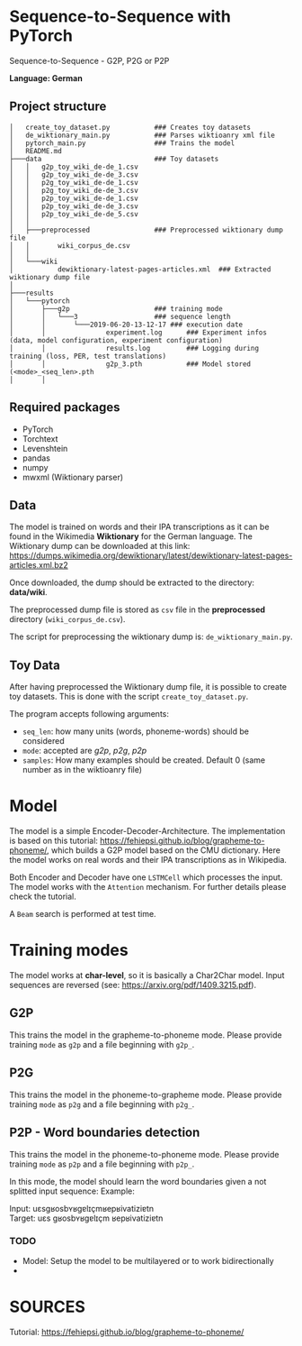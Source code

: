 # Sequence-to-Sequence with PyTorch

Sequence-to-Sequence - G2P, P2G or P2P

**Language: German**

## Project structure
```
│   create_toy_dataset.py           ### Creates toy datasets
│   de_wiktionary_main.py           ### Parses wiktioanry xml file        
│   pytorch_main.py                 ### Trains the model
│   README.md
├───data                            ### Toy datasets
│   │   g2p_toy_wiki_de-de_1.csv
│   │   g2p_toy_wiki_de-de_3.csv
│   │   p2g_toy_wiki_de-de_1.csv
│   │   p2g_toy_wiki_de-de_3.csv
│   │   p2p_toy_wiki_de-de_1.csv
│   │   p2p_toy_wiki_de-de_3.csv
│   │   p2p_toy_wiki_de-de_5.csv
│   │
│   ├───preprocessed                ### Preprocessed wiktionary dump file
│   │       wiki_corpus_de.csv
│   │
│   └───wiki
│           dewiktionary-latest-pages-articles.xml  ### Extracted wiktionary dump file
│
├───results
│   └───pytorch
│       ├───g2p 					### training mode
│       │   └───3					### sequence length
│       │       └───2019-06-20-13-12-17	### execution date 
│       │               experiment.log		### Experiment infos (data, model configuration, experiment configuration)
│       │               results.log			### Logging during training (loss, PER, test translations)
│       │               g2p_3.pth			### Model stored (<mode>_<seq_len>.pth
│       │ 
```

## Required packages
- PyTorch
- Torchtext
- Levenshtein
- pandas
- numpy
- mwxml (Wiktionary parser)


## Data

The model is trained on words and their IPA transcriptions as it can be found in the Wikimedia **Wiktionary** for the German language.
The Wiktionary dump can be downloaded at this link: https://dumps.wikimedia.org/dewiktionary/latest/dewiktionary-latest-pages-articles.xml.bz2

Once downloaded, the dump should be extracted to the directory: **data/wiki**.

The preprocessed dump file is stored as `csv` file in the **preprocessed** directory (`wiki_corpus_de.csv`).

The script for preprocessing the wiktionary dump is: `de_wiktionary_main.py`.


## Toy Data 

After having preprocessed the Wiktionary dump file, it is possible to create toy datasets.
This is done with the script `create_toy_dataset.py`.   

The program accepts following arguments:
- `seq_len`: how many units (words, phoneme-words) should be considered
- `mode`: accepted are *g2p*, *p2g*, *p2p*
- `samples`: How many examples should be created. Default 0 (same number as in the wiktioanry file)

# Model

The model is a simple Encoder-Decoder-Architecture.
The implementation is based on this tutorial: https://fehiepsi.github.io/blog/grapheme-to-phoneme/, which builds a G2P model based on the CMU dictionary.
Here the model works on real words and their IPA transcriptions as in Wikipedia.

Both Encoder and Decoder have one `LSTMCell` which processes the input.
The model works with the `Attention` mechanism. For further details please check the tutorial.

A `Beam` search is performed at test time.

# Training modes

The model works at **char-level**, so it is basically a Char2Char model.
Input sequences are reversed (see: https://arxiv.org/pdf/1409.3215.pdf).


## G2P

This trains the model in the grapheme-to-phoneme mode.
Please provide training `mode` as `g2p` and a file beginning with `g2p_`. 


## P2G
This trains the model in the phoneme-to-grapheme mode.
Please provide training `mode` as `p2g` and a file beginning with `p2g_`. 

## P2P - Word boundaries detection
This trains the model in the phoneme-to-phoneme mode.
Please provide training `mode` as `p2p` and a file beginning with `p2p_`.

In this mode, the model should learn the word boundaries given a not splitted input sequence:
Example:

Input: uɛsɡʁosbʏʁɡɐlɪçmʁepʁivatiziɐtn	
Target: uɛs ɡʁosbʏʁɡɐlɪçm ʁepʁivatiziɐtn 

### TODO
- Model: Setup the model to be multilayered or to work bidirectionally
- 

# SOURCES
Tutorial: https://fehiepsi.github.io/blog/grapheme-to-phoneme/
